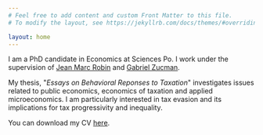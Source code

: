 ```yaml
---
# Feel free to add content and custom Front Matter to this file.
# To modify the layout, see https://jekyllrb.com/docs/themes/#overriding-theme-defaults

layout: home
---
```


I am a PhD candidate in Economics at Sciences Po. I work under the supervision of [Jean Marc Robin](https://sites.google.com/site/jmarcrobin/home?authuser=0) and [Gabriel Zucman](https://gabriel-zucman.eu/). 
&nbsp;  

My thesis, "*Essays on Behavioral Reponses to Taxation*" investigates issues related to public economics, economics of taxation and applied microeconomics. I am particularly interested in tax evasion and its implications for tax progressivity and inequality. 
&nbsp;  

You can download my CV [here](https://github.com/segal-leguernherry/assets/CV.pdf).
